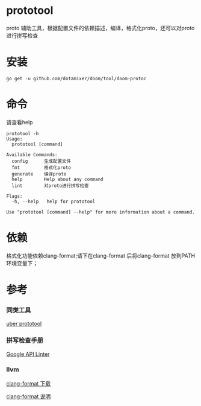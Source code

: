 # prototool 
proto 辅助工具，根据配置文件的依赖描述，编译，格式化proto，还可以对proto进行拼写检查

# 安装
```shell script
go get -u github.com/dotamixer/doom/tool/doom-protoc
```

# 命令
请查看help

```shell script
prototool -h
Usage:
  prototool [command]

Available Commands:
  config      生成配置文件
  fmt         格式化proto
  generate    编译proto
  help        Help about any command
  lint        对proto进行拼写检查

Flags:
  -h, --help   help for prototool

Use "prototool [command] --help" for more information about a command.
```

# 依赖

格式化功能依赖clang-format;请下在clang-format 后将clang-format 放到PATH 环境变量下；

# 参考
###  同类工具

[uber prototool](https://github.com/uber)

### 拼写检查手册

[Google API Linter](https://linter.aip.dev/)

### llvm 

[clang-format 下载](https://github.com/llvm/llvm-project)

[clang-format 说明](https://clang.llvm.org/docs/ClangFormat.html)
